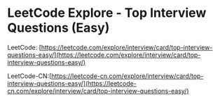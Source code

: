# LeetCode Explore - Top Interview Questions (Easy)

LeetCode: [https://leetcode.com/explore/interview/card/top-interview-questions-easy/](https://leetcode.com/explore/interview/card/top-interview-questions-easy/)

LeetCode-CN:[https://leetcode-cn.com/explore/interview/card/top-interview-questions-easy/](https://leetcode-cn.com/explore/interview/card/top-interview-questions-easy/)